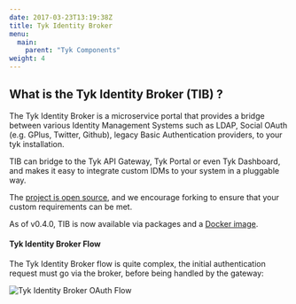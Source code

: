 ```yaml
---
date: 2017-03-23T13:19:38Z
title: Tyk Identity Broker
menu:
  main:
    parent: "Tyk Components"
weight: 4 
---
```


## What is the Tyk Identity Broker (TIB) ?

The Tyk Identity Broker is a microservice portal that provides a bridge between various Identity Management Systems such as LDAP, Social OAuth (e.g. GPlus, Twitter, Github), legacy Basic Authentication providers, to your tyk installation.

TIB can bridge to the Tyk API Gateway, Tyk Portal or even Tyk Dashboard, and makes it easy to integrate custom IDMs to your system in a pluggable way.

The [project is open source][1], and we encourage forking to ensure that your custom requirements can be met.

As of v0.4.0, TIB is now available via packages and a [Docker image](https://hub.docker.com/r/tykio/tyk-identity-broker/). 

#### Tyk Identity Broker Flow

The Tyk Identity Broker flow is quite complex, the initial authentication request must go via the broker, before being handled by the gateway:

![Tyk Identity Broker OAuth Flow][2]

[1]: https://github.com/TykTechnologies/tyk-identity-broker
[2]: /docs/img/diagrams/idbroker.png

